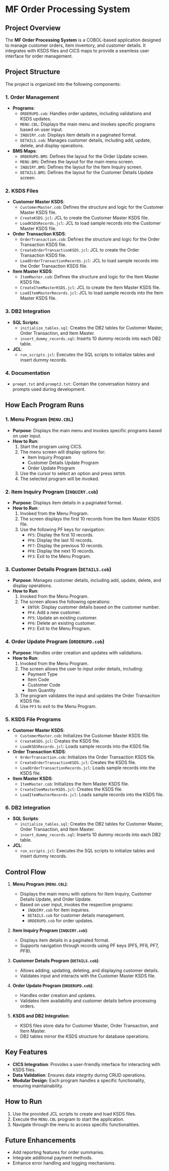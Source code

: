 # MF Order Processing System

## Project Overview

The **MF Order Processing System** is a COBOL-based application designed to manage customer orders, item inventory, and customer details. It integrates with KSDS files and CICS maps to provide a seamless user interface for order management.

## Project Structure

The project is organized into the following components:

### 1. **Order Management**

- **Programs**:
  - `ORDERUPD.cob`: Handles order updates, including validations and KSDS updates.
  - `MENU.CBL`: Displays the main menu and invokes specific programs based on user input.
  - `INQUIRY.cob`: Displays item details in a paginated format.
  - `DETAILS.cob`: Manages customer details, including add, update, delete, and display operations.
- **BMS Maps**:
  - `ORDERUPD.BMS`: Defines the layout for the Order Update screen.
  - `MENU.BMS`: Defines the layout for the main menu screen.
  - `INQUIRY.BMS`: Defines the layout for the Item Inquiry screen.
  - `DETAILS.BMS`: Defines the layout for the Customer Details Update screen.

### 2. **KSDS Files**

- **Customer Master KSDS**:
  - `CustomerMaster.cob`: Defines the structure and logic for the Customer Master KSDS file.
  - `CreateKSDS.jcl`: JCL to create the Customer Master KSDS file.
  - `LoadKSDSRecords.jcl`: JCL to load sample records into the Customer Master KSDS file.
- **Order Transaction KSDS**:
  - `OrderTransaction.cob`: Defines the structure and logic for the Order Transaction KSDS file.
  - `CreateOrderTransactionKSDS.jcl`: JCL to create the Order Transaction KSDS file.
  - `LoadOrderTransactionRecords.jcl`: JCL to load sample records into the Order Transaction KSDS file.
- **Item Master KSDS**:
  - `ItemMaster.cob`: Defines the structure and logic for the Item Master KSDS file.
  - `CreateItemMasterKSDS.jcl`: JCL to create the Item Master KSDS file.
  - `LoadItemMasterRecords.jcl`: JCL to load sample records into the Item Master KSDS file.

### 3. **DB2 Integration**

- **SQL Scripts**:
  - `initialize_tables.sql`: Creates the DB2 tables for Customer Master, Order Transaction, and Item Master.
  - `insert_dummy_records.sql`: Inserts 10 dummy records into each DB2 table.
- **JCL**:
  - `run_scripts.jcl`: Executes the SQL scripts to initialize tables and insert dummy records.

### 4. **Documentation**

- `prompt.txt` and `prompt2.txt`: Contain the conversation history and prompts used during development.

## How Each Program Runs

### 1. **Menu Program (`MENU.CBL`)**

- **Purpose**: Displays the main menu and invokes specific programs based on user input.
- **How to Run**:
  1.  Start the program using CICS.
  2.  The menu screen will display options for:
      - Item Inquiry Program
      - Customer Details Update Program
      - Order Update Program
  3.  Use the cursor to select an option and press `ENTER`.
  4.  The selected program will be invoked.

### 2. **Item Inquiry Program (`INQUIRY.cob`)**

- **Purpose**: Displays item details in a paginated format.
- **How to Run**:
  1.  Invoked from the Menu Program.
  2.  The screen displays the first 10 records from the Item Master KSDS file.
  3.  Use the following PF keys for navigation:
      - `PF5`: Display the first 10 records.
      - `PF6`: Display the last 10 records.
      - `PF7`: Display the previous 10 records.
      - `PF8`: Display the next 10 records.
      - `PF3`: Exit to the Menu Program.

### 3. **Customer Details Program (`DETAILS.cob`)**

- **Purpose**: Manages customer details, including add, update, delete, and display operations.
- **How to Run**:
  1.  Invoked from the Menu Program.
  2.  The screen allows the following operations:
      - `ENTER`: Display customer details based on the customer number.
      - `PF4`: Add a new customer.
      - `PF5`: Update an existing customer.
      - `PF6`: Delete an existing customer.
      - `PF3`: Exit to the Menu Program.

### 4. **Order Update Program (`ORDERUPD.cob`)**

- **Purpose**: Handles order creation and updates with validations.
- **How to Run**:
  1.  Invoked from the Menu Program.
  2.  The screen allows the user to input order details, including:
      - Payment Type
      - Item Code
      - Customer Code
      - Item Quantity
  3.  The program validates the input and updates the Order Transaction KSDS file.
  4.  Use `PF3` to exit to the Menu Program.

### 5. **KSDS File Programs**

- **Customer Master KSDS**:
  - `CustomerMaster.cob`: Initializes the Customer Master KSDS file.
  - `CreateKSDS.jcl`: Creates the KSDS file.
  - `LoadKSDSRecords.jcl`: Loads sample records into the KSDS file.
- **Order Transaction KSDS**:
  - `OrderTransaction.cob`: Initializes the Order Transaction KSDS file.
  - `CreateOrderTransactionKSDS.jcl`: Creates the KSDS file.
  - `LoadOrderTransactionRecords.jcl`: Loads sample records into the KSDS file.
- **Item Master KSDS**:
  - `ItemMaster.cob`: Initializes the Item Master KSDS file.
  - `CreateItemMasterKSDS.jcl`: Creates the KSDS file.
  - `LoadItemMasterRecords.jcl`: Loads sample records into the KSDS file.

### 6. **DB2 Integration**

- **SQL Scripts**:
  - `initialize_tables.sql`: Creates the DB2 tables for Customer Master, Order Transaction, and Item Master.
  - `insert_dummy_records.sql`: Inserts 10 dummy records into each DB2 table.
- **JCL**:
  - `run_scripts.jcl`: Executes the SQL scripts to initialize tables and insert dummy records.

## Control Flow

1. **Menu Program (`MENU.CBL`)**:

   - Displays the main menu with options for Item Inquiry, Customer Details Update, and Order Update.
   - Based on user input, invokes the respective programs:
     - `INQUIRY.cob` for item inquiries.
     - `DETAILS.cob` for customer details management.
     - `ORDERUPD.cob` for order updates.

2. **Item Inquiry Program (`INQUIRY.cob`)**:

   - Displays item details in a paginated format.
   - Supports navigation through records using PF keys (PF5, PF6, PF7, PF8).

3. **Customer Details Program (`DETAILS.cob`)**:

   - Allows adding, updating, deleting, and displaying customer details.
   - Validates input and interacts with the Customer Master KSDS file.

4. **Order Update Program (`ORDERUPD.cob`)**:

   - Handles order creation and updates.
   - Validates item availability and customer details before processing orders.

5. **KSDS and DB2 Integration**:
   - KSDS files store data for Customer Master, Order Transaction, and Item Master.
   - DB2 tables mirror the KSDS structure for database operations.

## Key Features

- **CICS Integration**: Provides a user-friendly interface for interacting with KSDS files.
- **Data Validation**: Ensures data integrity during CRUD operations.
- **Modular Design**: Each program handles a specific functionality, ensuring maintainability.

## How to Run

1. Use the provided JCL scripts to create and load KSDS files.
2. Execute the `MENU.CBL` program to start the application.
3. Navigate through the menu to access specific functionalities.

## Future Enhancements

- Add reporting features for order summaries.
- Integrate additional payment methods.
- Enhance error handling and logging mechanisms.

